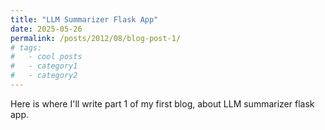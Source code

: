 ```yaml
---
title: "LLM Summarizer Flask App"
date: 2025-05-26
permalink: /posts/2012/08/blog-post-1/
# tags:
#   - cool posts
#   - category1
#   - category2
---
```


Here is where I'll write part 1 of my first blog, about LLM summarizer flask app. 